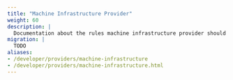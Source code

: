 ```yaml
---
title: "Machine Infrastructure Provider"
weight: 60
description: |
  Documentation about the rules machine infrastructure provider should comply to.
migration: |
  TODO
aliases:
- /developer/providers/machine-infrastructure
- /developer/providers/machine-infrastructure.html
---
```


